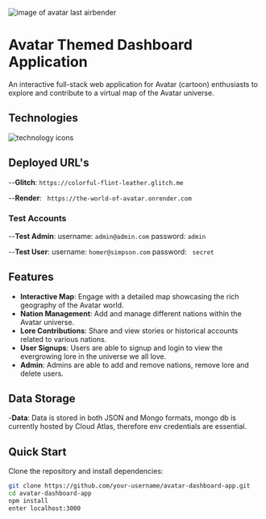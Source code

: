 
![image of avatar last airbender](https://github.com/bakaichi/the-world-of-avatar/assets/99150271/0369fa7d-d876-42a4-95d3-6bf3efa0523a)

# Avatar Themed Dashboard Application

An interactive full-stack web application for Avatar (cartoon) enthusiasts to explore and contribute to a virtual map of the Avatar universe.

## Technologies

![technology icons](https://github.com/bakaichi/the-world-of-avatar/assets/99150271/444c8899-1729-4fc8-bd41-7d1faf8a3ec4)

## Deployed URL's

--**Glitch**: ```https://colorful-flint-leather.glitch.me ```

--**Render**: ``` https://the-world-of-avatar.onrender.com```


### Test Accounts

--**Test Admin**: username: ```admin@admin.com``` password: ``` admin ```

--**Test User**: username: ```homer@simpson.com``` password: ``` secret```

## Features

- **Interactive Map**: Engage with a detailed map showcasing the rich geography of the Avatar world.
- **Nation Management**: Add and manage different nations within the Avatar universe.
- **Lore Contributions**: Share and view stories or historical accounts related to various nations.
- **User Signups**: Users are able to signup and login to view the evergrowing lore in the universe we all love.
- **Admin**: Admins are able to add and remove nations, remove lore and delete users.

## Data Storage

-**Data**: Data is stored in both JSON and Mongo formats, mongo db is currently hosted by Cloud Atlas, therefore env credentials are essential.


## Quick Start

Clone the repository and install dependencies:

```bash
git clone https://github.com/your-username/avatar-dashboard-app.git
cd avatar-dashboard-app
npm install
enter localhost:3000 
